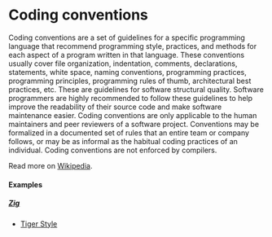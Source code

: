# Coding conventions

Coding conventions are a set of guidelines for a specific programming language that recommend programming style, practices, and methods for each aspect of a program written in that language. These conventions usually cover file organization, indentation, comments, declarations, statements, white space, naming conventions, programming practices, programming principles, programming rules of thumb, architectural best practices, etc. These are guidelines for software structural quality. Software programmers are highly recommended to follow these guidelines to help improve the readability of their source code and make software maintenance easier. Coding conventions are only applicable to the human maintainers and peer reviewers of a software project. Conventions may be formalized in a documented set of rules that an entire team or company follows, or may be as informal as the habitual coding practices of an individual. Coding conventions are not enforced by compilers.

Read more on [Wikipedia](https://en.wikipedia.org/wiki/Coding_conventions).

#### Examples

##### [Zig](zig.md)
  - [Tiger Style](https://github.com/tigerbeetledb/tigerbeetle/blob/main/docs/TIGER_STYLE.md)
